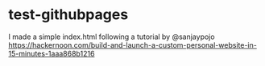 # test-githubpages

I made a simple index.html following a tutorial by @sanjaypojo
https://hackernoon.com/build-and-launch-a-custom-personal-website-in-15-minutes-1aaa868b1216

